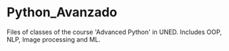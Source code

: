 # Python_Avanzado
Files of classes of the course 'Advanced Python' in UNED. Includes OOP, NLP, Image processing and ML.

